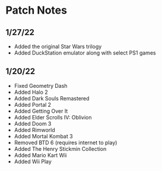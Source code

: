 # Patch Notes

## 1/27/22

- Added the original Star Wars trilogy
- Added DuckStation emulator along with select PS1 games

## 1/20/22

- Fixed Geometry Dash
- Added Halo 2
- Added Dark Souls Remastered
- Added Portal 2
- Added Getting Over It
- Added Elder Scrolls IV: Oblivion
- Added Doom 3
- Added Rimworld
- Added Mortal Kombat 3
- Removed BTD 6 (requires internet to play)
- Added The Henry Stickmin Collection
- Added Mario Kart Wii
- Added Wii Play
